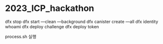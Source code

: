 # 2023_ICP_hackathon
dfx stop
dfx start —clean —background
dfx canister create —all
dfx identity whoami
dfx deploy challenge
dfx deploy token

process.sh 실행
